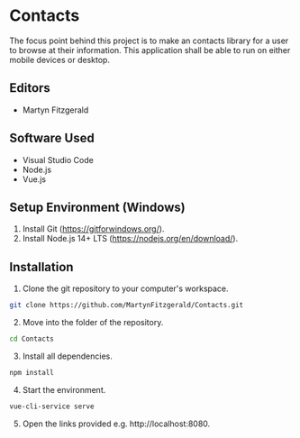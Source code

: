 # Contacts

The focus point behind this project is to make an contacts library for a user to browse at their information. This application shall be able to run on either mobile devices or desktop. 

## Editors
* Martyn Fitzgerald

## Software Used

* Visual Studio Code
* Node.js
* Vue.js

## Setup Environment (Windows)

1. Install Git (https://gitforwindows.org/).
2. Install Node.js 14+ LTS (https://nodejs.org/en/download/).

## Installation

1. Clone the git repository to your computer's workspace.
```bash
git clone https://github.com/MartynFitzgerald/Contacts.git
```
2. Move into the folder of the repository.
```bash
cd Contacts
```
3. Install all dependencies.
```bash
npm install
```
4. Start the environment.
```bash
vue-cli-service serve
```
5. Open the links provided e.g. http://localhost:8080.

